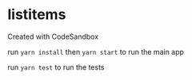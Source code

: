 # listitems

Created with CodeSandbox

run `yarn install` then `yarn start` to run the main app

run `yarn test` to run the tests
